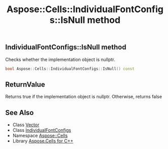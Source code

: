 ﻿---
title: Aspose::Cells::IndividualFontConfigs::IsNull method
linktitle: IsNull
second_title: Aspose.Cells for C++ API Reference
description: 'Aspose::Cells::IndividualFontConfigs::IsNull method. Checks whether the implementation object is nullptr in C++.'
type: docs
weight: 500
url: /cpp/aspose.cells/individualfontconfigs/isnull/
---
## IndividualFontConfigs::IsNull method


Checks whether the implementation object is nullptr.

```cpp
bool Aspose::Cells::IndividualFontConfigs::IsNull() const
```


## ReturnValue

Returns true if the implementation object is nullptr. Otherwise, returns false

## See Also

* Class [Vector](../../vector/)
* Class [IndividualFontConfigs](../)
* Namespace [Aspose::Cells](../../)
* Library [Aspose.Cells for C++](../../../)
